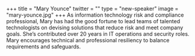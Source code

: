 +++
title = "Mary Younce"
twitter = ""
type = "new-speaker"
image = "mary-younce.jpg"
+++
As information technology risk and compliance professional, Mary has
had the good fortune to lead teams of talented technologists on
devising solutions that reduce risk and meet company goals.  She’s
contributed over 20 years in IT operations and security roles.  Mary
encourages technical and professional resiliency to balance
requirements and safeguards.
